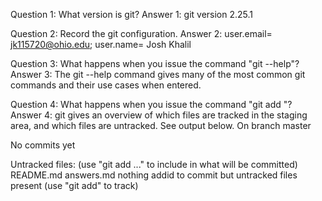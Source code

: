 Question 1: What version is git?
Answer 1: git version 2.25.1

Question 2: Record the git configuration.
Answer 2: user.email= jk115720@ohio.edu; user.name= Josh Khalil

Question 3: What happens when you issue the command "git --help"?
Answer 3: The git --help command gives many of the most common git commands and their use cases when entered.

Question 4: What happens when you issue the command "git add <filename>"?
Answer 4: git gives an overview of which files are tracked in the staging area, and which files are untracked. See output below.
On branch master

No commits yet

Untracked files: 
	(use "git add <file>..." to include in what will be committed)
		README.md
		answers.md
	nothing addid to commit but untracked files present (use "git add" to track)